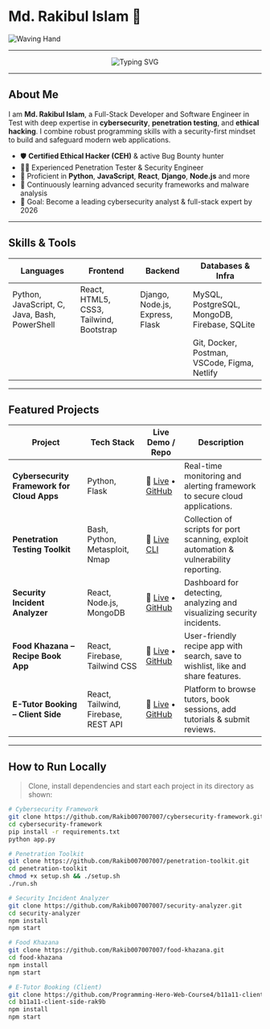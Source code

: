 # Md. Rakibul Islam 👋

![Waving Hand](https://media.giphy.com/media/hvRJCLFzcasrR4ia7z/giphy.gif)

---

<p align="center">
  <img 
    src="https://readme-typing-svg.demolab.com?font=Fira+Code&pause=1000&color=FF6F61&center=true&vCenter=true&width=600&lines=Software+Engineer+in+Test;Full-Stack+Web+Developer;Certified+Ethical+Hacker;Bug+Bounty+Hunter;Security+Enthusiast" 
    alt="Typing SVG" 
  />
</p>

---

## About Me

I am **Md. Rakibul Islam**, a Full-Stack Developer and Software Engineer in Test with deep expertise in **cybersecurity**, **penetration testing**, and **ethical hacking**. I combine robust programming skills with a security-first mindset to build and safeguard modern web applications.

- 🛡️ **Certified Ethical Hacker (CEH)** & active Bug Bounty hunter  
- 🕵️‍♂️ Experienced Penetration Tester & Security Engineer  
- 🚀 Proficient in **Python**, **JavaScript**, **React**, **Django**, **Node.js** and more  
- 🌱 Continuously learning advanced security frameworks and malware analysis  
- 🎯 Goal: Become a leading cybersecurity analyst & full-stack expert by 2026  

---

## Skills & Tools

| Languages                 | Frontend                          | Backend                      | Databases & Infra                |
|---------------------------|-----------------------------------|------------------------------|---------------------------------|
| Python, JavaScript, C, Java, Bash, PowerShell | React, HTML5, CSS3, Tailwind, Bootstrap | Django, Node.js, Express, Flask | MySQL, PostgreSQL, MongoDB, Firebase, SQLite |
|                           |                                   |                              | Git, Docker, Postman, VSCode, Figma, Netlify |

---

## Featured Projects

| Project                                   | Tech Stack                             | Live Demo / Repo                                                                             | Description                                                                      |
|-------------------------------------------|----------------------------------------|----------------------------------------------------------------------------------------------|----------------------------------------------------------------------------------|
| **Cybersecurity Framework for Cloud Apps**  | Python, Flask                          | 🔗 [Live](https://your-cloud-framework-demo.com) • [GitHub](https://github.com/Rakib007007007/cybersecurity-framework)  | Real-time monitoring and alerting framework to secure cloud applications.       |
| **Penetration Testing Toolkit**             | Bash, Python, Metasploit, Nmap         | 🔗 [Live CLI](https://github.com/Rakib007007007/penetration-toolkit)                         | Collection of scripts for port scanning, exploit automation & vulnerability reporting. |
| **Security Incident Analyzer**              | React, Node.js, MongoDB                | 🔗 [Live](https://your-security-analyzer-demo.com) • [GitHub](https://github.com/Rakib007007007/security-analyzer)         | Dashboard for detecting, analyzing and visualizing security incidents.           |
| **Food Khazana – Recipe Book App**          | React, Firebase, Tailwind CSS          | 🔗 [Live](https://food-khazana.netlify.app/) • [GitHub](https://github.com/Rakib007007007/food-khazana)                     | User-friendly recipe app with search, save to wishlist, like and share features. |
| **E-Tutor Booking – Client Side**           | React, Tailwind, Firebase, REST API    | 🔗 [Live](https://tutor-booking-43ee8.web.app/) • [GitHub](https://github.com/Programming-Hero-Web-Course4/b11a11-client-side-rak9b) | Platform to browse tutors, book sessions, add tutorials & submit reviews.        |

---

## How to Run Locally

> Clone, install dependencies and start each project in its directory as shown:

```bash
# Cybersecurity Framework
git clone https://github.com/Rakib007007007/cybersecurity-framework.git
cd cybersecurity-framework
pip install -r requirements.txt
python app.py

# Penetration Toolkit
git clone https://github.com/Rakib007007007/penetration-toolkit.git
cd penetration-toolkit
chmod +x setup.sh && ./setup.sh
./run.sh

# Security Incident Analyzer
git clone https://github.com/Rakib007007007/security-analyzer.git
cd security-analyzer
npm install
npm start

# Food Khazana
git clone https://github.com/Rakib007007007/food-khazana.git
cd food-khazana
npm install
npm start

# E-Tutor Booking (Client)
git clone https://github.com/Programming-Hero-Web-Course4/b11a11-client-side-rak9b.git
cd b11a11-client-side-rak9b
npm install
npm start
